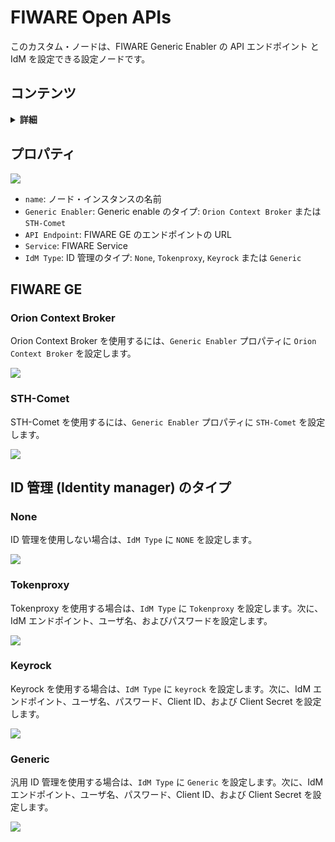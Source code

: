 # FIWARE Open APIs

このカスタム・ノードは、FIWARE Generic Enabler の API エンドポイント と IdM を設定できる設定ノードです。

## コンテンツ

<details>
<summary><strong>詳細</strong></summary>

-   [プロパティ](#properties)
-   [FIWARE GE](#fiware-ge)
    -   [Orion Context Broker](#orion-context-broker)
    -   [STH-Comet](#sth-comet)
-   [ID 管理のタイプ](#identity-manager-type)
    -   [None](#none)
    -   [Tokenproxy](#tokenproxy)
    -   [Keyrock](#keyrock)
    -   [Generic](#generic)

</details>

<a name="properties"></a>

## プロパティ

![](https://raw.githubusercontent.com/lets-fiware/node-red-contrib-letsfiware-NGSI/gh-pages/images/open-apis/open-apis-06.png)

-   `name`: ノード・インスタンスの名前
-   `Generic Enabler`: Generic enable のタイプ: `Orion Context Broker` または `STH-Comet`
-   `API Endpoint`: FIWARE GE のエンドポイントの URL
-   `Service`: FIWARE Service
-   `IdM Type`: ID 管理のタイプ: `None`, `Tokenproxy`, `Keyrock` または `Generic`

<a name="fiware-ge"></a>

## FIWARE GE

<a name="orion-context-broker"></a>

### Orion Context Broker

Orion Context Broker を使用するには、`Generic Enabler` プロパティに `Orion Context Broker` を設定します。

![](https://raw.githubusercontent.com/lets-fiware/node-red-contrib-letsfiware-NGSI/gh-pages/images/open-apis/open-apis-01.png)

<a name="sth-comet"></a>

### STH-Comet

STH-Comet を使用するには、`Generic Enabler` プロパティに `STH-Comet` を設定します。

![](https://raw.githubusercontent.com/lets-fiware/node-red-contrib-letsfiware-NGSI/gh-pages/images/open-apis/open-apis-07.png)

<a name="identity-manager-type"></a>

## ID 管理 (Identity manager) のタイプ

<a name="none"></a>

### None

ID 管理を使用しない場合は、`IdM Type` に `NONE` を設定します。

![](https://raw.githubusercontent.com/lets-fiware/node-red-contrib-letsfiware-NGSI/gh-pages/images/open-apis/open-apis-02.png)

<a name="tokenproxy"></a>

### Tokenproxy

Tokenproxy を使用する場合は、`IdM Type` に `Tokenproxy` を設定します。次に、IdM エンドポイント、ユーザ名、およびパスワードを設定します。

![](https://raw.githubusercontent.com/lets-fiware/node-red-contrib-letsfiware-NGSI/gh-pages/images/open-apis/open-apis-03.png)

<a name="keyrock"></a>

### Keyrock

Keyrock を使用する場合は、`IdM Type` に `keyrock` を設定します。次に、IdM エンドポイント、ユーザ名、パスワード、Client ID、および
Client Secret を設定します。

![](https://raw.githubusercontent.com/lets-fiware/node-red-contrib-letsfiware-NGSI/gh-pages/images/open-apis/open-apis-04.png)

<a name="generic"></a>

### Generic

汎用 ID 管理を使用する場合は、`IdM Type` に `Generic` を設定します。次に、IdM エンドポイント、ユーザ名、パスワード、Client ID、および
Client Secret を設定します。

![](https://raw.githubusercontent.com/lets-fiware/node-red-contrib-letsfiware-NGSI/gh-pages/images/open-apis/open-apis-05.png)
